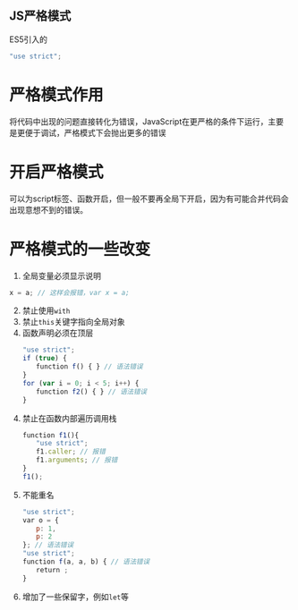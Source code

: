 ## JS严格模式
ES5引入的
```javascript
"use strict";
```
# 严格模式作用
将代码中出现的问题直接转化为错误，JavaScript在更严格的条件下运行，主要是更便于调试，严格模式下会抛出更多的错误

# 开启严格模式
可以为script标签、函数开启，但一般不要再全局下开启，因为有可能合并代码会出现意想不到的错误。

# 严格模式的一些改变
1. 全局变量必须显示说明
```javascript
x = a; // 这样会报错，var x = a;
```
2. 禁止使用`with`
3. 禁止`this`关键字指向全局对象
4. 函数声明必须在顶层
```javascript
　　"use strict";
　　if (true) {
　　　　function f() { } // 语法错误
　　}
　　for (var i = 0; i < 5; i++) {
　　　　function f2() { } // 语法错误
　　}
```
4. 禁止在函数内部遍历调用栈
```javascript
　　function f1(){
　　　　"use strict";
　　　　f1.caller; // 报错
　　　　f1.arguments; // 报错
　　}
　　f1();
```
5. 不能重名
```javascript
　　"use strict";
　　var o = {
　　　　p: 1,
　　　　p: 2
　　}; // 语法错误
　　"use strict";
　　function f(a, a, b) { // 语法错误
　　　　return ;
　　}
```
6. 增加了一些保留字，例如`let`等
